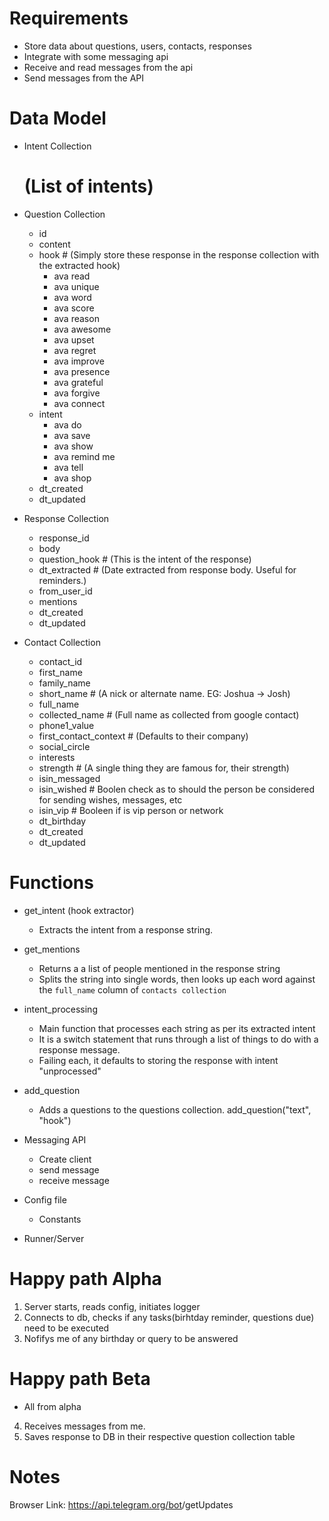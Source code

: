 # Requirements

- Store data about questions, users, contacts, responses
- Integrate with some messaging api
- Receive and read messages from the api
- Send messages from the API


# Data Model

- Intent Collection
    # (List of intents)
- Question Collection
    - id
    - content
    - hook # (Simply store these response in the response collection with the extracted hook)
        - ava read
        - ava unique
        - ava word
        - ava score
        - ava reason
        - ava awesome
        - ava upset
        - ava regret
        - ava improve
        - ava presence
        - ava grateful
        - ava forgive
        - ava connect
    - intent 
        - ava do
        - ava save
        - ava show
        - ava remind me
        - ava tell
        - ava shop
    - dt_created
    - dt_updated

- Response Collection
    - response_id
    - body
    - question_hook # (This is the intent of the response)
    - dt_extracted # (Date extracted from response body. Useful for reminders.)
    - from_user_id
    - mentions
    - dt_created
    - dt_updated

- Contact Collection
    - contact_id
    - first_name
    - family_name
    - short_name # (A nick or alternate name. EG: Joshua -> Josh)
    - full_name
    - collected_name # (Full name as collected from google contact)
    - phone1_value
    - first_contact_context # (Defaults to their company)
    - social_circle
    - interests
    - strength # (A single thing they are famous for, their strength)
    - isin_messaged
    - isin_wished # Boolen check as to should the person be considered for sending wishes, messages, etc
    - isin_vip # Booleen if is vip person or network
    - dt_birthday
    - dt_created
    - dt_updated


# Functions
- get_intent (hook extractor)
    - Extracts the intent from a response string.
- get_mentions
    - Returns a a list of people mentioned in the response string
    - Splits the string into single words, then looks up each word against the `full_name` column of `contacts collection`
- intent_processing
    - Main function that processes each string as per its extracted intent
    - It is a switch statement that runs through a list of things to do with a response message.
    - Failing each, it defaults to storing the response with intent "unprocessed"
- add_question
    - Adds a questions to the questions collection. add_question("text", "hook")


- Messaging API
    - Create client
    - send message
    - receive message


- Config file
    - Constants

- Runner/Server 

# Happy path Alpha
1. Server starts, reads config, initiates logger
2. Connects to db, checks if any tasks(birhtday reminder, questions due) need to be executed
3. Nofifys me of any birthday or query to be answered

# Happy path Beta
- All from alpha
4. Receives messages from me.
5. Saves response to DB in their respective question collection table

# Notes
Browser Link:
https://api.telegram.org/bot<token>/getUpdates
